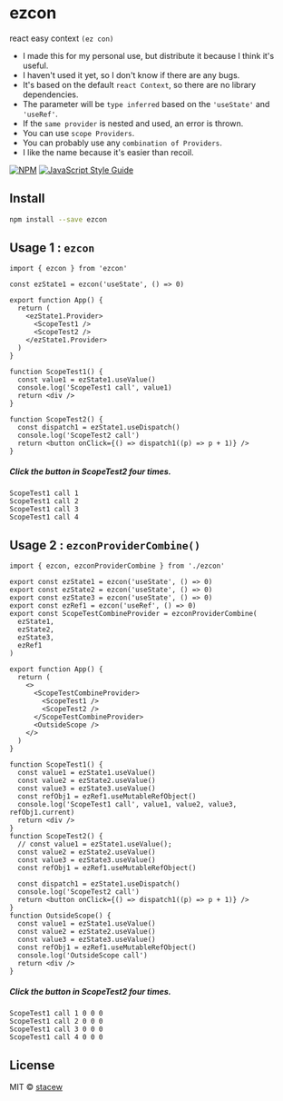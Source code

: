 # ezcon

react easy context `(ez con)`

- I made this for my personal use, but distribute it because I think it's useful.
- I haven't used it yet, so I don't know if there are any bugs.
- It's based on the default `react Context`, so there are no library dependencies.
- The parameter will be `type inferred` based on the `'useState'` and `'useRef'`.
- If the `same provider` is nested and used, an error is thrown.
- You can use `scope Providers`.
- You can probably use any `combination of Providers`.
- I like the name because it's easier than recoil.

[![NPM](https://img.shields.io/npm/v/ezcon.svg)](https://www.npmjs.com/package/ezcon) [![JavaScript Style Guide](https://img.shields.io/badge/code_style-standard-brightgreen.svg)](https://standardjs.com)

## Install

```bash
npm install --save ezcon
```

## Usage 1 : `ezcon`

```tsx
import { ezcon } from 'ezcon'

const ezState1 = ezcon('useState', () => 0)

export function App() {
  return (
    <ezState1.Provider>
      <ScopeTest1 />
      <ScopeTest2 />
    </ezState1.Provider>
  )
}

function ScopeTest1() {
  const value1 = ezState1.useValue()
  console.log('ScopeTest1 call', value1)
  return <div />
}

function ScopeTest2() {
  const dispatch1 = ezState1.useDispatch()
  console.log('ScopeTest2 call')
  return <button onClick={() => dispatch1((p) => p + 1)} />
}
```

##### Click the button in ScopeTest2 four times.

```log
ScopeTest1 call 1
ScopeTest1 call 2
ScopeTest1 call 3
ScopeTest1 call 4
```

## Usage 2 : `ezconProviderCombine()`

```tsx
import { ezcon, ezconProviderCombine } from './ezcon'

export const ezState1 = ezcon('useState', () => 0)
export const ezState2 = ezcon('useState', () => 0)
export const ezState3 = ezcon('useState', () => 0)
export const ezRef1 = ezcon('useRef', () => 0)
export const ScopeTestCombineProvider = ezconProviderCombine(
  ezState1,
  ezState2,
  ezState3,
  ezRef1
)

export function App() {
  return (
    <>
      <ScopeTestCombineProvider>
        <ScopeTest1 />
        <ScopeTest2 />
      </ScopeTestCombineProvider>
      <OutsideScope />
    </>
  )
}
```

```tsx
function ScopeTest1() {
  const value1 = ezState1.useValue()
  const value2 = ezState2.useValue()
  const value3 = ezState3.useValue()
  const refObj1 = ezRef1.useMutableRefObject()
  console.log('ScopeTest1 call', value1, value2, value3, refObj1.current)
  return <div />
}
function ScopeTest2() {
  // const value1 = ezState1.useValue();
  const value2 = ezState2.useValue()
  const value3 = ezState3.useValue()
  const refObj1 = ezRef1.useMutableRefObject()

  const dispatch1 = ezState1.useDispatch()
  console.log('ScopeTest2 call')
  return <button onClick={() => dispatch1((p) => p + 1)} />
}
function OutsideScope() {
  const value1 = ezState1.useValue()
  const value2 = ezState2.useValue()
  const value3 = ezState3.useValue()
  const refObj1 = ezRef1.useMutableRefObject()
  console.log('OutsideScope call')
  return <div />
}
```

##### Click the button in ScopeTest2 four times.

```log
ScopeTest1 call 1 0 0 0
ScopeTest1 call 2 0 0 0
ScopeTest1 call 3 0 0 0
ScopeTest1 call 4 0 0 0
```

## License

MIT © [stacew](https://github.com/stacew)
